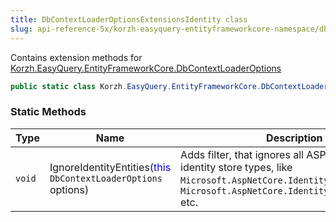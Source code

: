 ```yaml
---
title: DbContextLoaderOptionsExtensionsIdentity class
slug: api-reference-5x/korzh-easyquery-entityframeworkcore-namespace/dbcontextloaderoptionsextensionsidentity-class
---
```


Contains extension methods for [Korzh.EasyQuery.EntityFrameworkCore.DbContextLoaderOptions](//easyquery/docs/api-reference-5x/korzh-easyquery-entityframeworkcore-namespace/dbcontextloaderoptions-class)
```csharp
public static class Korzh.EasyQuery.EntityFrameworkCore.DbContextLoaderOptionsExtensionsIdentity

```

### Static Methods

| Type | Name | Description | 
| --- | --- | --- | 
| `void` | IgnoreIdentityEntities(<span style='color: blue'>this</span> `DbContextLoaderOptions` options) | Adds filter, that ignores all ASP.NET Core identity store types,  like `Microsoft.AspNetCore.Identity.IdentityUser'1`, `Microsoft.AspNetCore.Identity.IdentityRole'1` etc. |